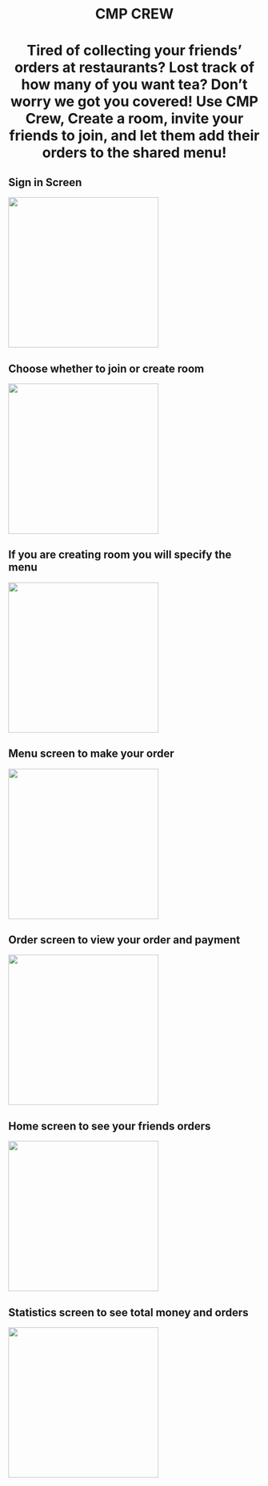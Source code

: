 <html><H1 align="center">

CMP CREW
 </H1>
<H1 align="center">

Tired of collecting your friends’ orders at restaurants? Lost track of how many of you want tea? Don’t worry we got you covered! Use CMP Crew, Create a room, invite your friends to join, and let them add their orders to the shared menu!

## Sign in Screen
<p float="left">
  <img src="Screenshots/signin.jpeg" width="300" />
</p>
 
 ## Choose whether to join or create room
<p float="left">
  <img src="Screenshots/room.jpeg" width="300" />
</p>
 
 ## If you are creating room you will specify the menu
<p float="left">
  <img src="Screenshots/create.jpeg" width="300" />
</p>
 
 ## Menu screen to make your order
<p float="left">
  <img src="Screenshots/menu.jpeg" width="300" />
</p>
 
 ## Order screen to view your order and payment
<p float="left">
  <img src="Screenshots/order.jpeg" width="300" />
</p>
 
 ## Home screen to see your friends orders
<p float="left">
  <img src="Screenshots/home.jpeg" width="300" />
</p>
 
  ## Statistics screen to see total money and orders
<p float="left">
  <img src="Screenshots/total.jpeg" width="300" />
</p>
 
 
 
